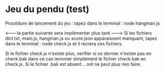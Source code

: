 # Jeu du pendu (test)

Procédure de lancement du jeu :
tapez dans le terminal : node hangman.js

<---la partie suivante sera implémenter plus tard.--->
Si les fichiers dict.txt, main.js, hangman.js ou score.json apparaissent manquant, tapez dans le terminal : node check.js
et il recrera ces fichiers.

Si le fichier check.js n'existe plus, verifier si ce dernier n'existe pas en check.bak
dans ce cas renomer simplement le fichier check.bak en check.js.
Si le fichier .bak est absent... ont ne peut plus rien faire.